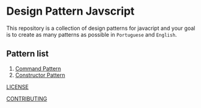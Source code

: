 # Design Pattern Javscript

This repository is a collection of design patterns for javacript and your goal is to create as many patterns as possible in `Portuguese` and `English`.

## Pattern list
1. [Command Pattern](./patterns/command-design-pattern.md)
2. [Constructor Pattern](./patterns/constructor-design-pattern.md)

[LICENSE](./LICENSE.md)

[CONTRIBUTING](./CONTRIBUTING.md)